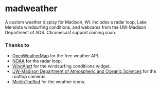 # madweather
A custom weather display for Madison, WI. Includes a radar loop, Lake Mendota windsurfing conditions, and webcams from the UW-Madison Department of AOS. Chromecast support coming soon.

### Thanks to

* [OpenWeatherMap](http://openweathermap.org) for the free weather API.
* [NOAA](http://radar.weather.gov/) for the radar loop.
* [WindAlert](http://www.windalert.com/) for the windsurfing conditiions widget.
* [UW-Madison Department of Atmospheric and Oceanic Sciences](http://aos.wisc.edu) for the rooftop cameras.
* [MerlinTheRed](http://merlinthered.deviantart.com/art/plain-weather-icons-157162192) for the weather icons.
